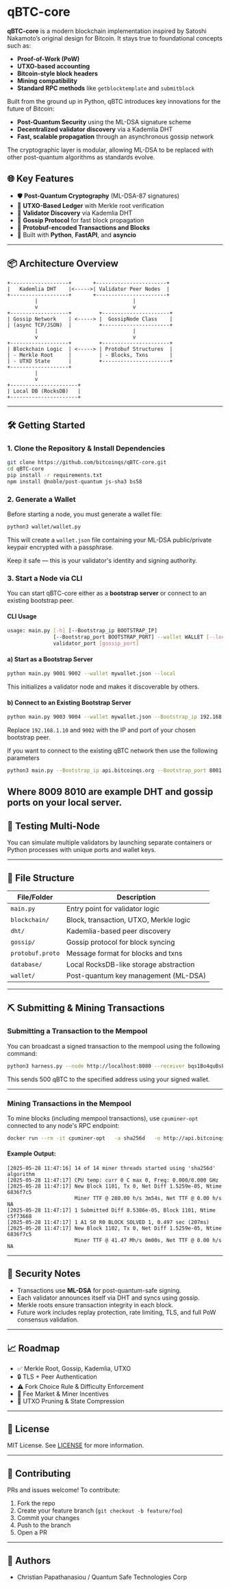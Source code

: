 
# qBTC-core

**qBTC-core** is a modern blockchain implementation inspired by Satoshi Nakamoto’s original design for Bitcoin. It stays true to foundational concepts such as:

- **Proof-of-Work (PoW)**
- **UTXO-based accounting**
- **Bitcoin-style block headers**
- **Mining compatibility**
- **Standard RPC methods** like `getblocktemplate` and `submitblock`

Built from the ground up in Python, qBTC introduces key innovations for the future of Bitcoin:

- **Post-Quantum Security** using the ML-DSA signature scheme  
- **Decentralized validator discovery** via a Kademlia DHT  
- **Fast, scalable propagation** through an asynchronous gossip network  

The cryptographic layer is modular, allowing ML-DSA to be replaced with other post-quantum algorithms as standards evolve.

## 🌐 Key Features

- 🛡 **Post-Quantum Cryptography** (ML-DSA-87 signatures)
- 🔁 **UTXO-Based Ledger** with Merkle root verification
- 🌱 **Validator Discovery** via Kademlia DHT
- 📡 **Gossip Protocol** for fast block propagation
- 🧠 **Protobuf-encoded Transactions and Blocks**
- 🚀 Built with **Python**, **FastAPI**, and **asyncio**

---

## 📦 Architecture Overview

```text
+-------------------+       +-----------------------+
|   Kademlia DHT    |<----->| Validator Peer Nodes  |
+-------------------+       +-----------------------+
         |                               |
         v                               v
+-------------------+         +----------------------+
| Gossip Network    | <-----> |  GossipNode Class    |
| (async TCP/JSON)  |         +----------------------+
         |                               |
         v                               v
+-------------------+         +----------------------+
| Blockchain Logic  | <-----> | Protobuf Structures  |
| - Merkle Root     |         | - Blocks, Txns       |
| - UTXO State      |         +----------------------+
+-------------------+
         |
         v
+----------------------+
| Local DB (RocksDB)   |
+----------------------+
```

---

## 🛠 Getting Started

### 1. Clone the Repository & Install Dependencies

```bash
git clone https://github.com/bitcoinqs/qBTC-core.git
cd qBTC-core
pip install -r requirements.txt
npm install @noble/post-quantum js-sha3 bs58
```

### 2. Generate a Wallet

Before starting a node, you must generate a wallet file:

```bash
python3 wallet/wallet.py
```

This will create a `wallet.json` file containing your ML-DSA public/private keypair encrypted with a passphrase.

Keep it safe — this is your validator's identity and signing authority.

### 3. Start a Node via CLI

You can start qBTC-core either as a **bootstrap server** or connect to an existing bootstrap peer.

#### CLI Usage

```bash
usage: main.py [-h] [--Bootstrap_ip BOOTSTRAP_IP]
               [--Bootstrap_port BOOTSTRAP_PORT] --wallet WALLET [--local]
               validator_port [gossip_port]
```

#### a) Start as a Bootstrap Server

```bash
python main.py 9001 9002 --wallet mywallet.json --local
```

This initializes a validator node and makes it discoverable by others.

#### b) Connect to an Existing Bootstrap Server

```bash
python main.py 9003 9004 --wallet mywallet.json --Bootstrap_ip 192.168.1.10 --Bootstrap_port 9002
```

Replace `192.168.1.10` and `9002` with the IP and port of your chosen bootstrap peer.

If you want to connect to the existing qBTC network then use the following parameters 

```bash
python3 main.py --Bootstrap_ip api.bitcoinqs.org --Bootstrap_port 8001 --wallet admin.json 8009 8010
```

Where 8009 8010 are example DHT and gossip ports on your local server. 
---

## 🧪 Testing Multi-Node

You can simulate multiple validators by launching separate containers or Python processes with unique ports and wallet keys.

---

## 📜 File Structure

| File/Folder          | Description                             |
|----------------------|-----------------------------------------|
| `main.py`            | Entry point for validator logic         |
| `blockchain/`        | Block, transaction, UTXO, Merkle logic  |
| `dht/`               | Kademlia-based peer discovery           |
| `gossip/`            | Gossip protocol for block syncing       |
| `protobuf.proto`     | Message format for blocks and txns      |
| `database/`          | Local RocksDB-like storage abstraction  |
| `wallet/`            | Post-quantum key management (ML-DSA)    |

---

## ⛏️ Submitting & Mining Transactions

### Submitting a Transaction to the Mempool

You can broadcast a signed transaction to the mempool using the following command:

```bash
python3 harness.py --node http://localhost:8080 --receiver bqs1Bo4quBsE6f5aitv42X5n1S9kASsphn9At --amount 500 --wallet ~/Desktop/ledger.json
```

This sends 500 qBTC to the specified address using your signed wallet.

---

### Mining Transactions in the Mempool

To mine blocks (including mempool transactions), use `cpuminer-opt` connected to any node's RPC endpoint:

```bash
docker run --rm -it cpuminer-opt   -a sha256d   -o http://api.bitcoinqs.org:8332   -u someuser -p x   --coinbase-addr=1BoatSLRHtKNngkdXEeobR76b53LETtpyT
```

#### Example Output:

```
[2025-05-28 11:47:16] 14 of 14 miner threads started using 'sha256d' algorithm
[2025-05-28 11:47:17] CPU temp: curr 0 C max 0, Freq: 0.000/0.000 GHz
[2025-05-28 11:47:17] New Block 1101, Tx 0, Net Diff 1.5259e-05, Ntime 6836f7c5
                      Miner TTF @ 280.00 h/s 3m54s, Net TTF @ 0.00 h/s NA
[2025-05-28 11:47:17] 1 Submitted Diff 8.5386e-05, Block 1101, Ntime c5f73668
[2025-05-28 11:47:17] 1 A1 S0 R0 BLOCK SOLVED 1, 0.497 sec (207ms)
[2025-05-28 11:47:17] New Block 1102, Tx 0, Net Diff 1.5259e-05, Ntime 6836f7c5
                      Miner TTF @ 41.47 Mh/s 0m00s, Net TTF @ 0.00 h/s NA
```

---

## 🔐 Security Notes

- Transactions use **ML-DSA** for post-quantum-safe signing.
- Each validator announces itself via DHT and syncs using gossip.
- Merkle roots ensure transaction integrity in each block.
- Future work includes replay protection, rate limiting, TLS, and full PoW consensus validation.

---

## 📈 Roadmap

- ✅ Merkle Root, Gossip, Kademlia, UTXO
- 🔒 TLS + Peer Authentication
- ⚠️ Fork Choice Rule & Difficulty Enforcement
- 🧮 Fee Market & Miner Incentives
- 🧹 UTXO Pruning & State Compression

---

## 🧠 License

MIT License. See [LICENSE](./LICENSE) for more information.

---

## 🤝 Contributing

PRs and issues welcome! To contribute:

1. Fork the repo  
2. Create your feature branch (`git checkout -b feature/foo`)  
3. Commit your changes  
4. Push to the branch  
5. Open a PR  

---

## 🚀 Authors

- Christian Papathanasiou / Quantum Safe Technologies Corp  
